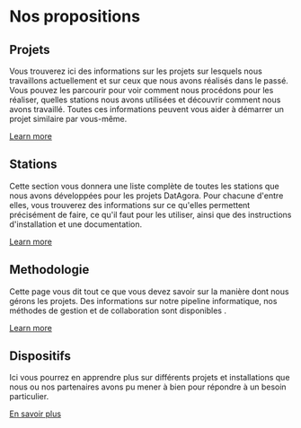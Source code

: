 # Nos propositions

## Projets

Vous trouverez ici des informations sur les projets sur lesquels nous travaillons actuellement et sur ceux que nous avons réalisés dans le passé. Vous pouvez les parcourir pour voir comment nous procédons pour les réaliser, quelles stations nous avons utilisées et découvrir comment nous avons travaillé. Toutes ces informations peuvent vous aider à démarrer un projet similaire par vous-même.

[Learn more](Our-projects)

## Stations

Cette section vous donnera une liste complète de toutes les stations que nous avons développées pour les projets DatAgora. Pour chacune d'entre elles, vous trouverez des informations sur ce qu'elles permettent précisément de faire, ce qu'il faut pour les utiliser, ainsi que des instructions d'installation et une documentation.

[Learn more](Proposed-stations)

## Methodologie

Cette page vous dit tout ce que vous devez savoir sur la manière dont nous gérons les projets. Des informations sur notre pipeline informatique, nos méthodes de gestion et de collaboration sont disponibles .

[Learn more](Our-methodology)

## Dispositifs

Ici vous pourrez en apprendre plus sur différents projets et installations que nous ou nos partenaires avons pu mener à bien pour répondre à un besoin particulier.

[En savoir plus](Available-devices)
